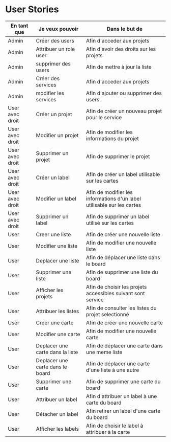 # User Stories

|En tant que|Je veux pouvoir| Dans le but de|
|---|---|---|
|Admin|Créer des users| Afin d'acceder aux projets |
|Admin|Attribuer un role user| Afin d'avoir des droits sur les projets |
|Admin|supprimer des users| Afin de mettre à jour la liste |
|Admin|Créer des services| Afin d'acceder aux projets |
|Admin|modifier les services| Afin d'ajouter ou supprimer des users |
|User avec droit|Créer un projet| Afin de créer un nouveau projet pour le service |
|User avec droit|Modifier un projet| Afin de modifier les informations du projet |
|User avec droit|Supprimer un projet| Afin de supprimer le projet |
|User avec droit|Créer un label| Afin de créer un label utilisable sur les cartes |
|User avec droit|Modifier un label| Afin de modifier les informations d'un label utilisable sur les cartes |
|User avec droit|Supprimer un label| Afin de supprimer un label utilisé sur les cartes |
|User|Creer une liste| Afin de créer une nouvelle liste |
|User|Modifier une liste| Afin de modifier une nouvelle liste |
|User|Deplacer une liste| Afin de déplacer une liste dans le board|
|User|Supprimer une liste| Afin de supprimer une liste du board |
|User|Afficher les projets| Afin de choisir les projets accessibles suivant sont service |
|User|Attribuer les listes| Afin de consulter les listes du projet selectionné |
|User|Creer une carte| Afin de créer une nouvelle carte |
|User|Modifier une carte| Afin de modifier une nouvelle carte |
|User|Deplacer une carte dans la liste| Afin de déplacer une carte dans une meme liste|
|User|Deplacer une carte dans le board| Afin de déplacer une carte d'une liste à une autre|
|User|Supprimer une carte| Afin de supprimer une carte du board |
|User|Attribuer un label| Afin d'attribuer un label à une carte du board |
|User|Détacher un label| Afin retirer un label d'une carte du board |
|User|Afficher les labels| Afin de choisir le label à attribuer à la carte |